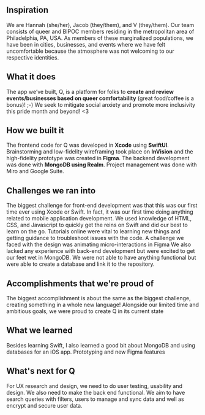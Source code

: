 ## Inspiration
We are Hannah (she/her), Jacob (they/them), and V (they/them). Our team consists of queer and BIPOC members residing in the metropolitan area of Philadelphia, PA, USA. As members of these marginalized populations, we have been in cities, businesses, and events where we have felt uncomfortable because the atmosphere was not welcoming to our respective identities. 

## What it does
The app we’ve built, Q, is a platform for folks to **create and review events/businesses based on queer comfortability** (great food/coffee is a bonus)! ;-) We seek to mitigate social anxiety and promote more inclusivity this pride month and beyond! <3

## How we built it
The frontend code for Q was developed in **Xcode** using **SwiftUI**. Brainstorming and low-fidelity wireframing took place on **InVision** and the high-fidelity prototype was created in **Figma**. The backend development was done with **MongoDB using Realm**. Project management was done with Miro and Google Suite.

## Challenges we ran into
The biggest challenge for front-end development was that this was our first time ever using Xcode or Swift. In fact, it was our first time doing anything related to mobile application development. We used knowledge of HTML, CSS, and Javascript to quickly get the reins on Swift and did our best to learn on the go. Tutorials online were vital to learning new things and getting guidance to troubleshoot issues with the code.
A challenge we faced with the design was animating micro-interactions in Figma
We also lacked any experience with back-end development but were excited to get our feet wet in MongoDB. We were not able to have anything functional but were able to create a database and link it to the repository.

## Accomplishments that we're proud of
The biggest accomplishment is about the same as the biggest challenge, creating something in a whole new language! Alongside our limited time and ambitious goals, we were proud to create Q in its current state


## What we learned
Besides learning Swift, I also learned a good bit about MongoDB and using databases for an iOS app.
Prototyping and new Figma features

## What's next for Q
For UX research and design, we need to do user testing, usability and design. We also need to make the back end functional. We aim to have search queries with filters, users to manage and sync data and well as encrypt and secure user data.
